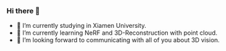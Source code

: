 ### Hi there 👋
- 🔭 I’m currently studying in Xiamen University.
- 🌱 I’m currently learning NeRF and 3D-Reconstruction with point cloud.
- 👯 I’m looking forward to communicating with all of you about 3D vision.

<!--
**Harry710887048/Harry710887048** is a ✨ _special_ ✨ repository because its `README.md` (this file) appears on your GitHub profile.

Here are some ideas to get you started:

- 🔭 I’m currently studying on Xiamen University.
- 🌱 I’m currently learning NeRF and 3D-Reconstruction with point cloud.
- 👯 I’m looking to collaborate on 3D vision.
- 🤔 I’m looking for help with you!
-->
